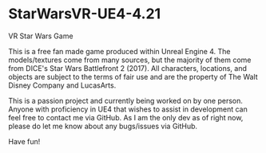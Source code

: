 # StarWarsVR-UE4-4.21
VR Star Wars Game

This is a free fan made game produced within Unreal Engine 4. The models/textures come from many sources, but the majority
of them come from DICE's Star Wars Battlefront 2 (2017). All characters, locations, and objects are subject to the terms of fair
use and are the property of The Walt Disney Company and LucasArts.

This is a passion project and currently being worked on by one person. Anyone with proficiency in UE4 that wishes to assist in development
can feel free to contact me via GitHub. As I am the only dev as of right now, please do let me know about any bugs/issues via GitHub. 

Have fun!
